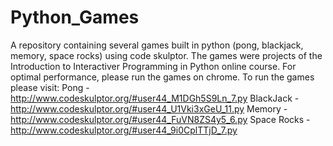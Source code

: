 # Python_Games
A repository containing several games built in python (pong, blackjack, memory, space rocks) using code skulptor. The games were projects of the Introduction to Interactiver Programming in Python online course. For optimal performance, please run the games on chrome.
To run the games please visit:
Pong - http://www.codeskulptor.org/#user44_M1DGh5S9Ln_7.py
BlackJack - http://www.codeskulptor.org/#user44_U1Vki3xGeU_11.py
Memory - http://www.codeskulptor.org/#user44_FuVN8ZS4y5_6.py
Space Rocks - http://www.codeskulptor.org/#user44_9i0CplTTjD_7.py
